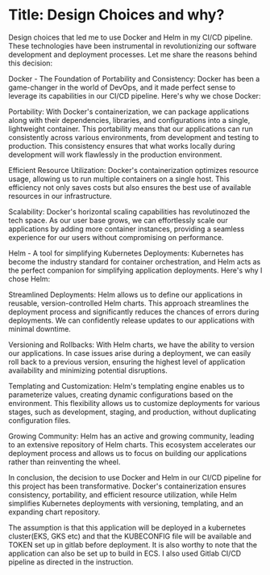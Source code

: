 # Title: Design Choices and why?

Design choices that led me to use Docker and Helm in my CI/CD pipeline. These technologies have been instrumental in revolutionizing our software development and deployment processes. Let me share the reasons behind this decision:

Docker - The Foundation of Portability and Consistency:
Docker has been a game-changer in the world of DevOps, and it made perfect sense to leverage its capabilities in our CI/CD pipeline. Here's why we chose Docker:

Portability: With Docker's containerization, we can package applications along with their dependencies, libraries, and configurations into a single, lightweight container. This portability means that our applications can run consistently across various environments, from development and testing to production. This consistency ensures that what works locally during development will work flawlessly in the production environment.

Efficient Resource Utilization: Docker's containerization optimizes resource usage, allowing us to run multiple containers on a single host. This efficiency not only saves costs but also ensures the best use of available resources in our infrastructure.

Scalability: Docker's horizontal scaling capabilities has revolutinozed the tech space. As our user base grows, we can effortlessly scale our applications by adding more container instances, providing a seamless experience for our users without compromising on performance.

Helm - A tool for simplifying Kubernetes Deployments:
Kubernetes has become the industry standard for container orchestration, and Helm acts as the perfect companion for simplifying application deployments. Here's why I chose Helm:

Streamlined Deployments: Helm allows us to define our applications in reusable, version-controlled Helm charts. This approach streamlines the deployment process and significantly reduces the chances of errors during deployments. We can confidently release updates to our applications with minimal downtime.

Versioning and Rollbacks: With Helm charts, we have the ability to version our applications. In case issues arise during a deployment, we can easily roll back to a previous version, ensuring the highest level of application availability and minimizing potential disruptions.

Templating and Customization: Helm's templating engine enables us to parameterize values, creating dynamic configurations based on the environment. This flexibility allows us to customize deployments for various stages, such as development, staging, and production, without duplicating configuration files.

Growing Community: Helm has an active and growing community, leading to an extensive repository of Helm charts. This ecosystem accelerates our deployment process and allows us to focus on building our applications rather than reinventing the wheel.

In conclusion, the decision to use Docker and Helm in our CI/CD pipeline for this project has been transformative. Docker's containerization ensures consistency, portability, and efficient resource utilization, while Helm simplifies Kubernetes deployments with versioning, templating, and an expanding chart repository.

The assumption is that this application will be deployed in a kubernetes cluster(EKS, GKS etc) and that the KUBECONFIG file will be available and TOKEN set up in gitlab before deployment.
It is also worthy to note that the application can also be set up to build in ECS.
I also used Gitlab CI/CD pipeline as directed in the instruction.